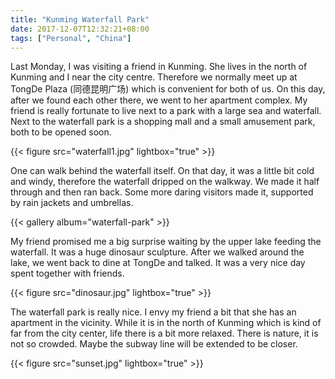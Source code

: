 ```yaml
---
title: "Kunming Waterfall Park"
date: 2017-12-07T12:32:21+08:00
tags: ["Personal", "China"]
---
```


Last Monday, I was visiting a friend in Kunming.  She lives in the north of Kunming and I near the city centre. Therefore we normally meet up at TongDe Plaza (同德昆明广场) which is convenient for both of us. On this day, after we found each other there, we went to her apartment complex. My friend is really fortunate to live next to a park with a large sea and waterfall. Next to the waterfall park is a shopping mall and a small amusement park, both to be opened soon.

{{< figure src="waterfall1.jpg" lightbox="true" >}}

One can walk behind the waterfall itself. On that day, it was a little bit cold and windy, therefore the waterfall dripped on the walkway. We made it half through and then ran back. Some more daring visitors made it, supported by rain jackets and umbrellas.

{{< gallery album="waterfall-park" >}}

My friend promised me a big surprise waiting by the upper lake feeding the waterfall. It was a huge dinosaur sculpture. After we walked around the lake, we went back to dine at TongDe and talked. It was a very nice day spent together with friends.

{{< figure src="dinosaur.jpg" lightbox="true" >}}

The waterfall park is really nice. I envy my friend a bit that she has an apartment in the vicinity. While it is in the north of Kunming which is kind of far from the city center, life there is a bit more relaxed. There is nature, it is not so crowded. Maybe the subway line will be extended to be closer.

{{< figure src="sunset.jpg" lightbox="true" >}}
